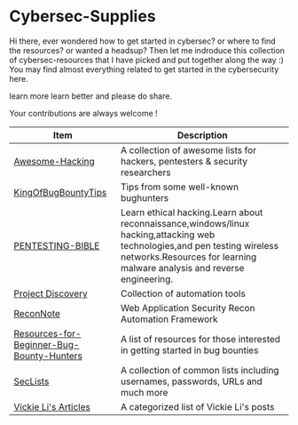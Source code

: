 
# Cybersec-Supplies

Hi there, ever wondered how to get started in cybersec? or where to find the resources? or wanted a headsup? Then let me indroduce this collection of cybersec-resources that I have picked and put together along the way :) You may find almost everything related to get started in the cybersecurity here. 

learn more learn better and please do share. 

Your contributions are always welcome !



Item | Description
---- | ----
[Awesome-Hacking](https://github.com/Hack-with-Github/Awesome-Hacking) 			| A collection of awesome lists for hackers, pentesters & security researchers
[KingOfBugBountyTips](https://github.com/KingOfBugbounty/KingOfBugBountyTips)| Tips from some well-known bughunters
[PENTESTING-BIBLE](https://github.com/blaCCkHatHacEEkr/PENTESTING-BIBLE)|Learn ethical hacking.Learn about reconnaissance,windows/linux hacking,attacking web technologies,and pen testing wireless networks.Resources for learning malware analysis and reverse engineering. 
[Project Discovery](https://github.com/projectdiscovery) | Collection of automation tools
[ReconNote](https://github.com/0xdekster/ReconNote) | Web Application Security Recon Automation Framework
[Resources-for-Beginner-Bug-Bounty-Hunters](https://github.com/nahamsec/Resources-for-Beginner-Bug-Bounty-Hunters)								| A list of resources for those interested in getting started in bug bounties 
[SecLists](https://github.com/danielmiessler/SecLists) | A collection of common lists including usernames, passwords, URLs and much more
[Vickie Li's Articles ](https://vickieli.medium.com/sitemap-xml-6ecc3b14b4f) | A categorized list of Vickie Li's posts










